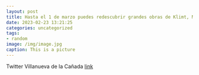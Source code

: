 ```yaml
---
layout: post
title: Hasta el 1 de marzo puedes redescubrir grandes obras de Klimt, Munch o VanGogh de la mano de los alumnos de la actividad de p...
date: 2023-02-23 13:21:25
categories: uncategorized
tags:
- random
image: /img/image.jpg
caption: This is a picture
---
```

Twitter Villanueva de la Cañada [link](https://twitter.com/AytoVDLCanada/status/1628741944774991872)
